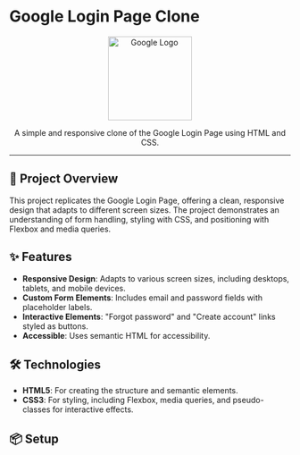 # Google Login Page Clone

<p align="center">
  <img src="https://th.bing.com/th/id/R.4aa108082e7d3cbd55add79f84612aaa?rik=I4dbPhSe%2fbHHSg&riu=http%3a%2f%2fpurepng.com%2fpublic%2fuploads%2flarge%2fpurepng.com-google-logo-2015brandlogobrand-logoiconssymbolslogosgoogle-6815229372333mqrr.png&ehk=ewmaCOvP0Ji4QViEJnxSdlrYUrTSTWhi8nZ9XdyCgAI%3d&risl=&pid=ImgRaw&r=0" alt="Google Logo" width="150">
</p>

<p align="center">
  A simple and responsive clone of the Google Login Page using HTML and CSS.
</p>


---

## 🚀 Project Overview

This project replicates the Google Login Page, offering a clean, responsive design that adapts to different screen sizes. The project demonstrates an understanding of form handling, styling with CSS, and positioning with Flexbox and media queries.

## ✨ Features

- **Responsive Design**: Adapts to various screen sizes, including desktops, tablets, and mobile devices.
- **Custom Form Elements**: Includes email and password fields with placeholder labels.
- **Interactive Elements**: "Forgot password" and "Create account" links styled as buttons.
- **Accessible**: Uses semantic HTML for accessibility.

## 🛠️ Technologies

- **HTML5**: For creating the structure and semantic elements.
- **CSS3**: For styling, including Flexbox, media queries, and pseudo-classes for interactive effects.

## 📦 Setup
